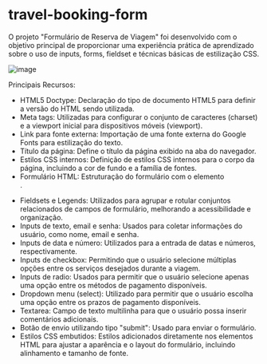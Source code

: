 # travel-booking-form
O projeto "Formulário de Reserva de Viagem" foi desenvolvido com o objetivo principal de proporcionar uma experiência prática de aprendizado sobre o uso de inputs, forms, fieldset e técnicas básicas de estilização CSS.

![image](https://github.com/samuel-almeida-dev/travel-booking-form/assets/130515347/e8b891a6-e548-4812-8736-50768da9c889)

Principais Recursos:
- HTML5 Doctype: Declaração do tipo de documento HTML5 para definir a versão do HTML sendo utilizada.
- Meta tags: Utilizadas para configurar o conjunto de caracteres (charset) e a viewport inicial para dispositivos móveis (viewport).
- Link para fonte externa: Importação de uma fonte externa do Google Fonts para estilização do texto.
- Título da página: Define o título da página exibido na aba do navegador.
- Estilos CSS internos: Definição de estilos CSS internos para o corpo da página, incluindo a cor de fundo e a família de fontes.
- Formulário HTML: Estruturação do formulário com o elemento <form>.
- Fieldsets e Legends: Utilizados para agrupar e rotular conjuntos relacionados de campos de formulário, melhorando a acessibilidade e organização.
- Inputs de texto, email e senha: Usados para coletar informações do usuário, como nome, email e senha.
- Inputs de data e número: Utilizados para a entrada de datas e números, respectivamente.
- Inputs de checkbox: Permitindo que o usuário selecione múltiplas opções entre os serviços desejados durante a viagem.
- Inputs de radio: Usados para permitir que o usuário selecione apenas uma opção entre os métodos de pagamento disponíveis.
- Dropdown menu (select): Utilizado para permitir que o usuário escolha uma opção entre os prazos de pagamento disponíveis.
- Textarea: Campo de texto multilinha para que o usuário possa inserir comentários adicionais.
- Botão de envio utilizando tipo "submit": Usado para enviar o formulário.
- Estilos CSS embutidos: Estilos adicionados diretamente nos elementos HTML para ajustar a aparência e o layout do formulário, incluindo alinhamento e tamanho de fonte.
